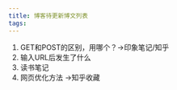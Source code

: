 ```yaml
---
title: 博客待更新博文列表
tags:
---
```

1. GET和POST的区别，用哪个？->印象笔记/知乎
2. 输入URL后发生了什么
3. 读书笔记
4. 网页优化方法 ->知乎收藏
